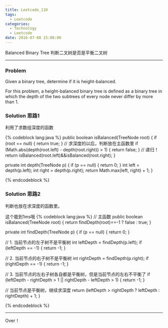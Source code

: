 ```yaml
---
title: Leetcode_110
tags:
  - Leetcode
categories:
  - Technology
  - Leetcode
date: 2016-07-08 15:08:00
---
```

Balanced Binary Tree
判断二叉树是否是平衡二叉树
<!-- more -->

***

### Problem
Given a binary tree, determine if it is height-balanced.

For this problem, a height-balanced binary tree is defined as a binary tree in which the depth of the two subtrees of every node never differ by more than 1.

### Solution 思路1
利用了求数组深度的函数

{% codeblock lang:java  %}
public boolean isBalanced(TreeNode root) {
  if (root == null) {
    return true;
  }
  // 求深度的以后，判断放在主函数里
  if (Math.abs(depth(root.left) - depth(root.right)) > 1) {
    return false;
  }
  // 递归！
  return isBalanced(root.left)&&isBalanced(root.right);
}

private int depth(TreeNode p) {
  if (p == null) {
    return 0;
  }
  int left = depth(p.left);
  int right = depth(p.right);
  return Math.max(left, right) + 1;
}

{% endcodeblock %}

### Solution 思路2
判断也放在求深度的函数里。

这个能到1ms哦
{% codeblock lang:java %}
// 主函数
public boolean isBalanced(TreeNode root) {
  return findDepth(root)==-1 ? false : true;
}

private int findDepth(TreeNode p) {
  if (p == null) {
    return 0;
  }

  // 1. 当前节点的左子树不是平衡树
  int leftDepth = findDepth(p.left);
  if (leftDepth == -1) {
    return -1;
  }
  
  // 2. 当前节点的右子树不是平衡树
  int rightDepth = findDepth(p.right);
  if (rightDepth == -1) {
    return -1;
  }
  
  // 3. 当前节点的左右子树各自都是平衡树，但是当前节点的左右不平衡了
  if (leftDepth - rightDepth > 1 || rightDepth - leftDepth > 1) {
    return -1;
  }
  
  // 当前节点是平衡树，继续求深度
  return (leftDepth > rightDepth ? leftDepth : rightDepth) + 1;
}

{% endcodeblock %}
*** 

Over！










































